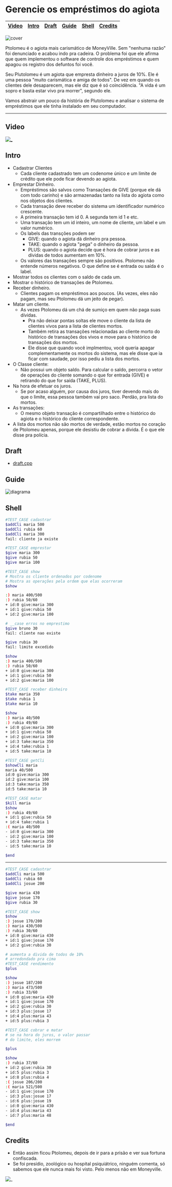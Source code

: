 # Gerencie os empréstimos do agiota

<!-- toch -->
[Video](#video) | [Intro](#intro) | [Draft](#draft) | [Guide](#guide) | [Shell](#shell) | [Credits](#credits)
-- | -- | -- | -- | -- | --
<!-- toch -->

![cover](https://raw.githubusercontent.com/qxcodepoo/arcade/master/base/agiota/cover.jpg)

Ptolomeu é o agiota mais carismático de MoneyVille. Sem "nenhuma razão" foi denunciado e acabou indo pra cadeira. O problema foi que ele afirma que quem implementou o software de controle dos empréstimos e quem apagou os registro dos defuntos foi você.

Seu Plutolomeu é um agiota que empresta dinheiro a juros de 10%. Ele é uma pessoa "muito carismática e amiga de todos". De vez em quando os clientes dele desaparecem, mas ele diz que é só coincidência. "A vida é um sopro e basta estar vivo pra morrer", segundo ele.

Vamos abstrair um pouco da história de Plutolomeu e analisar o sistema de empréstimos que ele tinha instalado em seu computador.

***

## Video

[![_](https://raw.githubusercontent.com/qxcodepoo/arcade/master/base/agiota/play.png)](https://youtu.be/5pnagWZvjBE)

## Intro

- Cadastrar Clientes
  - Cada cliente cadastrado tem um codenome único e um limite de crédito que ele pode ficar devendo ao agiota.
- Emprestar Dinheiro.
  - Empréstimos são salvos como Transações de GIVE (porque ele dá com todo carinho) e são armazenadas tanto na lista do agiota como nos objetos dos clientes.
  - Cada transação deve receber do sistema um identificador numérico crescente.
  - A primeira transação tem id 0. A segunda tem id 1 e etc.
  - Uma transação tem um id inteiro, um nome de cliente, um label e um valor numérico.
  - Os labels das transções podem ser
    - GIVE: quando o agiota dá dinheiro pra pessoa.
    - TAKE: quando o agiota "pega" o dinheiro da pessoa.
    - PLUS: quando o agiota decide que é hora de cobrar juros e as dívidas de todos aumentam em 10%.
  - Os valores das transações sempre são positivos. Ptolomeu não entende números negativos. O que define se é entrada ou saída é o label.
- Mostrar todos os clientes com o saldo de cada um.
- Mostrar o histórico de transações de Ptolomeu.
- Receber dinheiro.
  - Clientes pagam os empréstimos aos poucos. (As vezes, eles não pagam, mas seu Ptolomeu dá um jeito de pegar).
- Matar um cliente.
  - As vezes Ptolomeu dá um chá de sumiço em quem não paga suas dívidas.
    - Pra não deixar pontas soltas ele move o cliente da lista de clientes vivos para a lista de clientes mortos.
    - Também retira as transações relacionadas ao cliente morto do histórico de transações dos vivos e move para o histórico de transações dos mortos.
    - Ele disse que quando você implmentou, você queria apagar complementamente os mortos do sistema, mas ele disse que ia ficar com saudade, por isso pediu a lista dos mortos.
- O Classe cliente:
  - Não possui um objeto saldo. Para calcular o saldo, percorra o vetor de operações do cliente somando o que for entrada (GIVE) e retirando do que for saída (TAKE, PLUS).
- Na hora de efetuar os juros.
  - Se por acaso alguém, por causa dos juros, tiver devendo mais do que o limite, essa pessoa também vai pro saco. Perdão, pra lista do mortos.
- As transações:
  - O mesmo objeto transação é compartilhado entre o histórico do agiota e o histórico do cliente correspondente.
- A lista dos mortos não são mortos de verdade, estão mortos no coração de Ptolomeu apenas, porque ele desistiu de cobrar a dívida. É o que ele disse pra polícia.

## Draft

- [draft.cpp](https://github.com/qxcodepoo/arcade/blob/master/base/agiota/.cache/draft.cpp)

## Guide

![diagrama](https://raw.githubusercontent.com/qxcodepoo/arcade/master/base/agiota/diagrama.png)

## Shell

```bash
#TEST_CASE cadastrar
$addCli maria 500
$addCli rubia 60
$addCli maria 300
fail: cliente ja existe

#TEST_CASE emprestar
$give maria 300
$give rubia 50
$give maria 100

#TEST_CASE show
# Mostra os cliente ordenados por codenome
# Mostra as operações pela ordem que elas ocorreram
$show

:) maria 400/500
:) rubia 50/60
+ id:0 give:maria 300
+ id:1 give:rubia 50
+ id:2 give:maria 100

# __case erros no emprestimo
$give bruno 30
fail: cliente nao existe

$give rubia 30
fail: limite excedido

$show
:) maria 400/500
:) rubia 50/60
+ id:0 give:maria 300
+ id:1 give:rubia 50
+ id:2 give:maria 100

#TEST_CASE receber dinheiro
$take maria 350
$take rubia 1
$take maria 10

$show
:) maria 40/500
:) rubia 49/60
+ id:0 give:maria 300
+ id:1 give:rubia 50
+ id:2 give:maria 100
+ id:3 take:maria 350
+ id:4 take:rubia 1
+ id:5 take:maria 10

#TEST_CASE getCli
$showCli maria
maria 40/500
id:0 give:maria 300
id:2 give:maria 100
id:3 take:maria 350
id:5 take:maria 10

#TEST_CASE matar
$kill maria
$show
:) rubia 49/60
+ id:1 give:rubia 50
+ id:4 take:rubia 1
:( maria 40/500
- id:0 give:maria 300
- id:2 give:maria 100
- id:3 take:maria 350
- id:5 take:maria 10

$end
```

***

```bash
#TEST_CASE cadastrar
$addCli maria 500
$addCli rubia 60
$addCli josue 200

$give maria 430
$give josue 170
$give rubia 30

#TEST_CASE show
$show
:) josue 170/200
:) maria 430/500
:) rubia 30/60
+ id:0 give:maria 430
+ id:1 give:josue 170
+ id:2 give:rubia 30

# aumenta a divida de todos de 10%
# arredondado pra cima
#TEST_CASE rendimento
$plus

$show
:) josue 187/200
:) maria 473/500
:) rubia 33/60
+ id:0 give:maria 430
+ id:1 give:josue 170
+ id:2 give:rubia 30
+ id:3 plus:josue 17
+ id:4 plus:maria 43
+ id:5 plus:rubia 3

#TEST_CASE cobrar e matar
# se na hora do juros, o valor passar
# do limite, eles morrem

$plus

$show
:) rubia 37/60
+ id:2 give:rubia 30
+ id:5 plus:rubia 3
+ id:8 plus:rubia 4
:( josue 206/200
:( maria 521/500
- id:1 give:josue 170
- id:3 plus:josue 17
- id:6 plus:josue 19
- id:0 give:maria 430
- id:4 plus:maria 43
- id:7 plus:maria 48

$end
```

## Credits

- Então assim ficou Ptolomeu, depois de ir para a prisão e ver sua fortuna confiscada.
- Se foi presídio, zoológico ou hospital psiquiátrico, ninguém comenta, só sabemos que ele nunca mais foi visto. Pelo menos não em Moneyville.

![_](https://raw.githubusercontent.com/qxcodepoo/arcade/master/base/agiota/ptolomeu.jpg)
